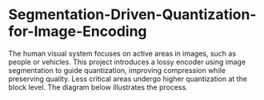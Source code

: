 # Segmentation-Driven-Quantization-for-Image-Encoding
The human visual system focuses on active areas in images, such as people or vehicles. This project introduces a lossy encoder using image segmentation to guide quantization, improving compression while preserving quality. Less critical areas undergo higher quantization at the block level. The diagram below illustrates the process.
